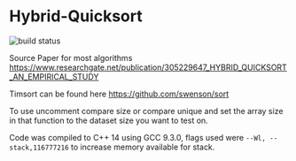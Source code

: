 # Hybrid-Quicksort
![build status](https://github.com/crispyman/Hybrid-Quicksort/actions/workflows/cmake.yml/badge.svg)

Source Paper for most algorithms
https://www.researchgate.net/publication/305229647_HYBRID_QUICKSORT_AN_EMPIRICAL_STUDY

Timsort can be found here
https://github.com/swenson/sort

To use uncomment compare size or compare unique and set the array size in that function to the dataset size you want to
test on.

Code was compiled to C++ 14 using GCC 9.3.0, flags used were `--Wl, --stack,116777216`
to increase memory available for stack.
